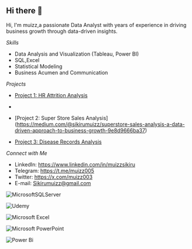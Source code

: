 ## Hi there 👋

Hi, I'm muizz,a passionate Data Analyst with years of experience in driving business growth through data-driven insights.

*Skills*

- Data Analysis and Visualization (Tableau, Power BI)
- SQL,Excel 
- Statistical Modeling 
- Business Acumen and Communication

*Projects*

- [Project 1: HR Attrition Analysis](https://medium.com/@sikirumuizz/attrition-analysis-report-07eaa1f63052)

- 
- [Project 2: Super Store Sales Analysis] (https://medium.com/@sikirumuizz/superstore-sales-analysis-a-data-driven-approach-to-business-growth-9e8d9666ba37)

  
- [Project 3: Disease Records Analysis](https://medium.com/@sikirumuizz/the-state-of-health-in-nigeria-a-comprehensive-disease-report-49d95b8e7539)


*Connect with Me*

* LinkedIn: https://www.linkedin.com/in/muizzsikiru
* Telegram: https://t.me/muizz005
* Twitter: https://x.com/muizz003
* E-mail: Sikirumuizz@gmail.com


![MicrosoftSQLServer](https://img.shields.io/badge/Microsoft%20SQL%20Server-CC2927?style=for-the-badge&logo=microsoft%20sql%20server&logoColor=white)


![Udemy](https://img.shields.io/badge/Udemy-A435F0?style=for-the-badge&logo=Udemy&logoColor=white)


![Microsoft Excel](https://img.shields.io/badge/Microsoft_Excel-217346?style=for-the-badge&logo=microsoft-excel&logoColor=white)

![Microsoft PowerPoint](https://img.shields.io/badge/Microsoft_PowerPoint-B7472A?style=for-the-badge&logo=microsoft-powerpoint&logoColor=white)


![Power Bi](https://img.shields.io/badge/power_bi-F2C811?style=for-the-badge&logo=powerbi&logoColor=black)

